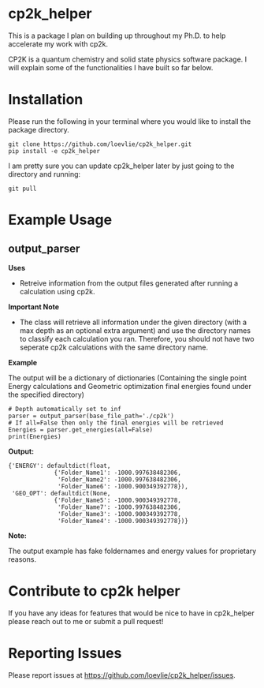 # cp2k_helper
This is a package I plan on building up throughout my Ph.D. to help accelerate my work with cp2k.

CP2K is a quantum chemistry and solid state physics software package.  I will explain some of the functionalities I have built so far below.

# Installation 

Please run the following in your terminal where you would like to install the package directory.
```
git clone https://github.com/loevlie/cp2k_helper.git
pip install -e cp2k_helper
```

I am pretty sure you can update cp2k_helper later by just going to the directory and running:

```
git pull
```

# Example Usage

## output_parser
**Uses**

* Retreive information from the output files generated after running a calculation using cp2k. 

**Important Note** 

* The class will retrieve all information under the given directory (with a max depth as an optional extra argument) and use the directory names to classify each calculation you ran.  Therefore, you should not have two seperate cp2k calculations with the same directory name.  


**Example**

The output will be a dictionary of dictionaries (Containing the single point Energy calculations and Geometric optimization final energies found under the specified directory)

```python3
# Depth automatically set to inf
parser = output_parser(base_file_path='./cp2k') 
# If all=False then only the final energies will be retrieved
Energies = parser.get_energies(all=False) 
print(Energies)
```
**Output:**
```python3
{'ENERGY': defaultdict(float,
             {'Folder_Name1': -1000.997638482306,
              'Folder_Name2': -1000.997638482306,
              'Folder_Name6': -1000.900349392778}),
 'GEO_OPT': defaultdict(None,
             {'Folder_Name5': -1000.900349392778,
              'Folder_Name7': -1000.997638482306,
              'Folder_Name3': -1000.900349392778,
              'Folder_Name4': -1000.900349392778})}
```

**Note:** 

The output example has fake foldernames and energy values for proprietary reasons.

# Contribute to cp2k helper

If you have any ideas for features that would be nice to have in cp2k_helper please reach out to me or submit a pull request! 

# Reporting Issues

Please report issues at https://github.com/loevlie/cp2k_helper/issues.

